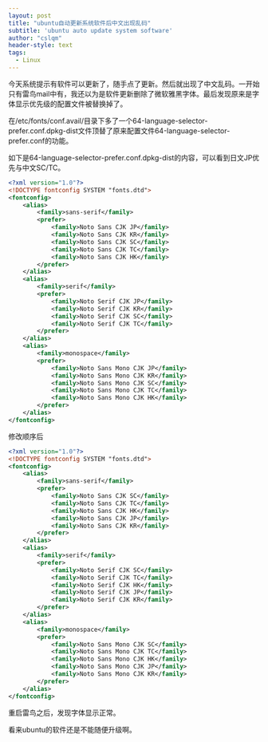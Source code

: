 ```yaml
---
layout: post
title: "ubuntu自动更新系统软件后中文出现乱码"
subtitle: 'ubuntu auto update system software'
author: "cslqm"
header-style: text
tags:
  - Linux
---
```


今天系统提示有软件可以更新了，随手点了更新。然后就出现了中文乱码。一开始只有雷鸟mail中有，我还以为是软件更新删除了微软雅黑字体。最后发现原来是字体显示优先级的配置文件被替换掉了。

在/etc/fonts/conf.avail/目录下多了一个64-language-selector-prefer.conf.dpkg-dist文件顶替了原来配置文件64-language-selector-prefer.conf的功能。

如下是64-language-selector-prefer.conf.dpkg-dist的内容，可以看到日文JP优先与中文SC/TC。
``` xml
<?xml version="1.0"?>
<!DOCTYPE fontconfig SYSTEM "fonts.dtd">
<fontconfig>
	<alias>
		<family>sans-serif</family>
		<prefer>
			<family>Noto Sans CJK JP</family>
			<family>Noto Sans CJK KR</family>
			<family>Noto Sans CJK SC</family>
			<family>Noto Sans CJK TC</family>
			<family>Noto Sans CJK HK</family>
		</prefer>
	</alias>
	<alias>
		<family>serif</family>
		<prefer>
			<family>Noto Serif CJK JP</family>
			<family>Noto Serif CJK KR</family>
			<family>Noto Serif CJK SC</family>
			<family>Noto Serif CJK TC</family>
		</prefer>
	</alias>
	<alias>
		<family>monospace</family>
		<prefer>
			<family>Noto Sans Mono CJK JP</family>
			<family>Noto Sans Mono CJK KR</family>
			<family>Noto Sans Mono CJK SC</family>
			<family>Noto Sans Mono CJK TC</family>
			<family>Noto Sans Mono CJK HK</family>
		</prefer>
	</alias>
</fontconfig>

```

修改顺序后
``` xml
<?xml version="1.0"?>
<!DOCTYPE fontconfig SYSTEM "fonts.dtd">
<fontconfig>
	<alias>
		<family>sans-serif</family>
		<prefer>
			<family>Noto Sans CJK SC</family>
			<family>Noto Sans CJK TC</family>
			<family>Noto Sans CJK HK</family>
			<family>Noto Sans CJK JP</family>
			<family>Noto Sans CJK KR</family>
		</prefer>
	</alias>
	<alias>
		<family>serif</family>
		<prefer>
			<family>Noto Serif CJK SC</family>
			<family>Noto Serif CJK TC</family>
			<family>Noto Serif CJK HK</family>
			<family>Noto Serif CJK JP</family>
			<family>Noto Serif CJK KR</family>
		</prefer>
	</alias>
	<alias>
		<family>monospace</family>
		<prefer>
			<family>Noto Sans Mono CJK SC</family>
			<family>Noto Sans Mono CJK TC</family>
			<family>Noto Sans Mono CJK HK</family>
			<family>Noto Sans Mono CJK JP</family>
			<family>Noto Sans Mono CJK KR</family>
		</prefer>
	</alias>
</fontconfig>

```

重启雷鸟之后，发现字体显示正常。

看来ubuntu的软件还是不能随便升级啊。